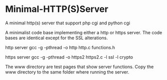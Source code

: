 # Minimal-HTTP(S)Server

A minimal http(s) server that support php cgi and python cgi

A minimalist code base implementing either a http or https server. The code bases are identical except for the SSL alterations.

http server
gcc -g -pthread -o http http.c functions.h

https server
gcc -g -pthread -o https2 https2.c -l ssl -l crypto

The www directory are test pages that show server functions. Copy the www directory to the same folder where running the server.
